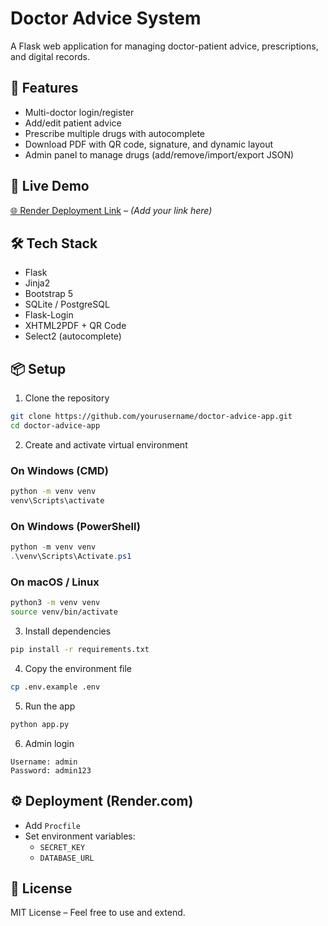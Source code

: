 # Doctor Advice System

A Flask web application for managing doctor-patient advice, prescriptions, and digital records.

## 🔧 Features

- Multi-doctor login/register
- Add/edit patient advice
- Prescribe multiple drugs with autocomplete
- Download PDF with QR code, signature, and dynamic layout
- Admin panel to manage drugs (add/remove/import/export JSON)

## 🚀 Live Demo

[🌐 Render Deployment Link](#) – _(Add your link here)_

## 🛠️ Tech Stack

- Flask
- Jinja2
- Bootstrap 5
- SQLite / PostgreSQL
- Flask-Login
- XHTML2PDF + QR Code
- Select2 (autocomplete)

## 📦 Setup

1. Clone the repository

```bash
git clone https://github.com/yourusername/doctor-advice-app.git
cd doctor-advice-app
```

2. Create and activate virtual environment

### On Windows (CMD)
```bash
python -m venv venv
venv\Scripts\activate
```

### On Windows (PowerShell)
```powershell
python -m venv venv
.\venv\Scripts\Activate.ps1
```

### On macOS / Linux
```bash
python3 -m venv venv
source venv/bin/activate
```

3. Install dependencies

```bash
pip install -r requirements.txt
```

4. Copy the environment file

```bash
cp .env.example .env
```

5. Run the app

```bash
python app.py
```

6. Admin login

```
Username: admin
Password: admin123
```

## ⚙️ Deployment (Render.com)

- Add `Procfile`
- Set environment variables:
  - `SECRET_KEY`
  - `DATABASE_URL`

## 📄 License

MIT License – Feel free to use and extend.
